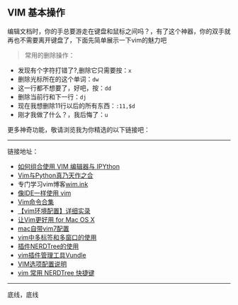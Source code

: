 
## VIM 基本操作 ##

  编辑文档时，你的手总要游走在键盘和鼠标之间吗？，有了这个神器，你的双手就再也不需要离开键盘了，下面先简单展示一下vim的魅力吧
  > 常用的删除操作：
  * 发现有个字符打错了?,删除它只需要按：`x`
  * 删除光标所在的这个单词：`dw`
  * 这一行都不想要了，好吧，按：`dd`
  * 删除当前行和下一行：`dj`
  * 现在我想删除11行以后的所有东西：`:11,$d`
  * 刚才我做了什么？，我后悔了：`u`

更多神奇功能，敬请浏览我为你精选的以下链接吧：

----
链接地址：


-   [如何组合使用 VIM 编辑器与 IPYthon](https://www.jianshu.com/p/539dbda310d5)
-   [Vim与Python真乃天作之合](https://segmentfault.com/a/1190000003962806)
-   专门学习vim博客[wim.ink](https://vim.ink/page/8/)
-	[像IDE一样使用 vim](https://github.com/yangyangwithgnu/use_vim_as_ide)
-	[Vim命令合集](http://www.cnblogs.com/softwaretesting/archive/2011/07/12/2104435.html)
-	[【vim环境配置】详细实录](http://www.cnblogs.com/xbf9xbf/p/4860484.html)
-	[让Vim更好用 for Mac OS X](http://hessian.cn/p/1026.html)
-   [mac自带vim7配置](http://www.cnblogs.com/liuqxFuture/archive/2012/11/20/2779560.html)
-   [vim中多标签和多窗口的使用](https://my.oschina.net/kutengshe/blog/464602)
-   [插件NERDTree的使用](http://www.cnblogs.com/feichexia/archive/2012/11/07/Vim_NerdTree.html)
-   [vim插件管理工具Vundle](https://www.cnblogs.com/schaepher/p/7533826.html)
-   [VIM选项配置说明](http://www.cnblogs.com/fengchi/p/6902965.html)
-   [vim 常用 NERDTree 快捷键](https://www.cnblogs.com/qiumingcheng/p/6275510.html)


-----
底线，底线
